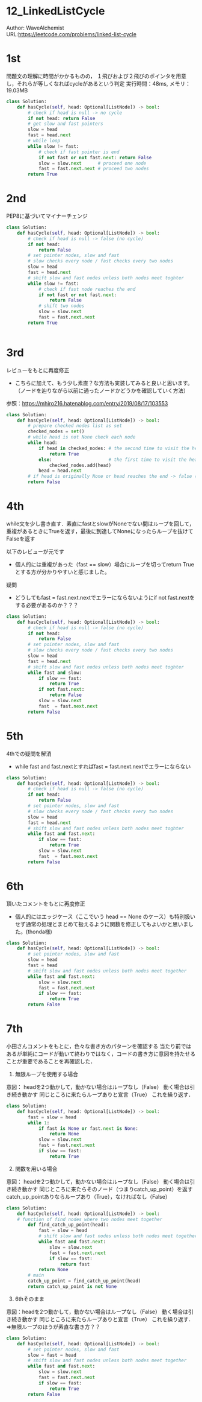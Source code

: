 # 12_LinkedListCycle
Author: WaveAlchemist  
URL:https://leetcode.com/problems/linked-list-cycle

# 1st 
問題文の理解に時間がかかるものの，
１飛びおよび２飛びのポインタを用意し，それらが等しくなればcycleがあるという判定
実行時間：48ms, メモリ：19.03MB

``` Python
class Solution:
    def hasCycle(self, head: Optional[ListNode]) -> bool:
        # check if head is null -> no cycle
        if not head: return False
        # get slow and fast pointers 
        slow = head
        fast = head.next
        # while loop
        while slow != fast:
            # check if fast pointer is end
            if not fast or not fast.next: return False
            slow = slow.next      # proceed one node
            fast = fast.next.next # proceed two nodes
        return True
```

# 2nd
PEP8に基づいてマイナーチェンジ

``` Python
class Solution:
    def hasCycle(self, head: Optional[ListNode]) -> bool:
        # check if head is null -> false (no cycle)
        if not head:
            return False
        # set pointer nodes, slow and fast
        # slow checks every node / fast checks every two nodes
        slow = head
        fast = head.next
        # shift slow and fast nodes unless both nodes meet toghter
        while slow != fast:
            # check if fast node reaches the end
            if not fast or not fast.next:
                return False
            # shift two nodes
            slow = slow.next
            fast = fast.next.next
        return True
        
```

# 3rd
レビューをもとに再度修正
- こちらに加えて、もう少し素直？な方法も実装してみると良いと思います。
（ノードを辿りながら以前に通ったノードかどうかを確認していく方法）

参照：https://mhiro216.hatenablog.com/entry/2019/08/17/103553

``` Python
class Solution:
    def hasCycle(self, head: Optional[ListNode]) -> bool:
        # prepare checked nodes list as set 
        checked_nodes = set()
        # while head is not None check each node
        while head:
            if head in checked_nodes: # the second time to visit the head
                return True 
            else:                     # the first time to visit the head
                checked_nodes.add(head)
            head = head.next
        # if head is originally None or head reaches the end -> false (no cycle)
        return False 
```

# 4th
while文を少し書き直す．素直にfastとslowがNoneでない間はループを回して，重複があるときにTrueを返す，最後に到達してNoneになったらループを抜けてFalseを返す


以下のレビューが元です
- 個人的には重複があった（fast == slow）場合にループを切ってreturn Trueとする方が分かりやすいと感じました。

疑問
- どうしてもfast  = fast.next.nextでエラーにならないようにif not fast.nextをする必要があるのか？？？


``` Python
class Solution:
    def hasCycle(self, head: Optional[ListNode]) -> bool:
        # check if head is null -> false (no cycle)
        if not head:
            return False
        # set pointer nodes, slow and fast
        # slow checks every node / fast checks every two nodes
        slow = head
        fast = head.next
        # shift slow and fast nodes unless both nodes meet toghter
        while fast and slow:
            if slow == fast:
                return True
            if not fast.next:
                return False
            slow = slow.next
            fast  = fast.next.next
        return False
```

# 5th
4thでの疑問を解消
- while fast and fast.nextとすればfast = fast.next.nextでエラーにならない


``` Python
class Solution:
    def hasCycle(self, head: Optional[ListNode]) -> bool:
        # check if head is null -> false (no cycle)
        if not head:
            return False
        # set pointer nodes, slow and fast
        # slow checks every node / fast checks every two nodes
        slow = head
        fast = head.next
        # shift slow and fast nodes unless both nodes meet toghter
        while fast and fast.next:
            if slow == fast:
                return True
            slow = slow.next
            fast  = fast.next.next
        return False
```

# 6th
頂いたコメントをもとに再度修正
- 個人的にはエッジケース（ここでいう head == None のケース）も特別扱いせず通常の処理とまとめて扱えるように関数を修正してもよいかと思いました。(thonda様)


``` Python
class Solution:
    def hasCycle(self, head: Optional[ListNode]) -> bool:
        # set pointer nodes, slow and fast
        slow = head
        fast = head
        # shift slow and fast nodes unless both nodes meet together
        while fast and fast.next:
            slow = slow.next
            fast = fast.next.next
            if slow == fast:
                return True
        return False
```
# 7th 
小田さんコメントをもとに，色々な書き方のパターンを確認する
当たり前ではあるが単純にコードが動いて終わりではなく，コードの書き方に意図を持たせることが重要であることを再確認した．


1) 無限ループを使用する場合

意図：
headを2つ動かして，動かない場合はループなし（False）
動く場合は引き続き動かす
同じところに来たらループありと宣言（True）
これを繰り返す．
```Python
class Solution:
    def hasCycle(self, head: Optional[ListNode]) -> bool:
        fast = slow = head
        while 1:
            if fast is None or fast.next is None:
                return None
            slow = slow.next
            fast = fast.next.next
            if slow == fast:
                return True
```

2) 関数を用いる場合

意図：
headを2つ動かして，動かない場合はループなし（False）
動く場合は引き続き動かす
同じところに来たらそのノード（つまりcatch_up_point）を返す
catch_up_pointありならループあり（True），なければなし（False）

```Python
class Solution:
    def hasCycle(self, head: Optional[ListNode]) -> bool:
    # function of find nodes where two nodes meet together
        def find_catch_up_point(head):
            fast = slow = head           
            # shift slow and fast nodes unless both nodes meet together
            while fast and fast.next:
                slow = slow.next
                fast = fast.next.next
                if slow == fast:
                    return fast
            return None
        # main
        catch_up_point = find_catch_up_point(head)
        return catch_up_point is not None
```
3) 6thそのまま

意図：headを2つ動かして，動かない場合はループなし（False）
動く場合は引き続き動かす
同じところに来たらループありと宣言（True）
これを繰り返す．
⇒無限ループのほうが素直な書き方？？

``` Python
class Solution:
    def hasCycle(self, head: Optional[ListNode]) -> bool:
        # set pointer nodes, slow and fast
        slow = fast = head
        # shift slow and fast nodes unless both nodes meet together
        while fast and fast.next:
            slow = slow.next
            fast = fast.next.next
            if slow == fast:
                return True
        return False
```